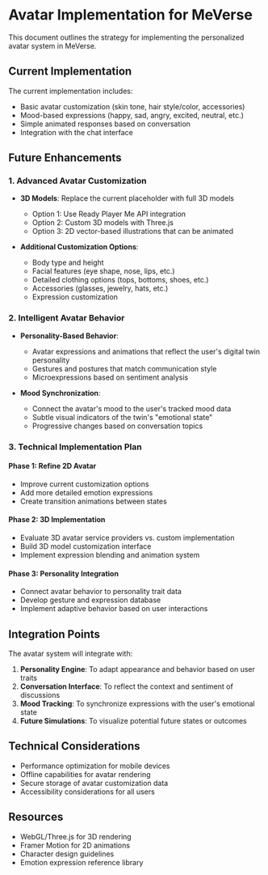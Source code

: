 # Avatar Implementation for MeVerse

This document outlines the strategy for implementing the personalized avatar system in MeVerse.

## Current Implementation

The current implementation includes:

- Basic avatar customization (skin tone, hair style/color, accessories)
- Mood-based expressions (happy, sad, angry, excited, neutral, etc.)
- Simple animated responses based on conversation
- Integration with the chat interface

## Future Enhancements

### 1. Advanced Avatar Customization

- **3D Models**: Replace the current placeholder with full 3D models
  - Option 1: Use Ready Player Me API integration
  - Option 2: Custom 3D models with Three.js
  - Option 3: 2D vector-based illustrations that can be animated

- **Additional Customization Options**:
  - Body type and height
  - Facial features (eye shape, nose, lips, etc.)
  - Detailed clothing options (tops, bottoms, shoes, etc.)
  - Accessories (glasses, jewelry, hats, etc.)
  - Expression customization

### 2. Intelligent Avatar Behavior

- **Personality-Based Behavior**:
  - Avatar expressions and animations that reflect the user's digital twin personality
  - Gestures and postures that match communication style
  - Microexpressions based on sentiment analysis

- **Mood Synchronization**:
  - Connect the avatar's mood to the user's tracked mood data
  - Subtle visual indicators of the twin's "emotional state"
  - Progressive changes based on conversation topics

### 3. Technical Implementation Plan

#### Phase 1: Refine 2D Avatar
- Improve current customization options
- Add more detailed emotion expressions
- Create transition animations between states

#### Phase 2: 3D Implementation
- Evaluate 3D avatar service providers vs. custom implementation
- Build 3D model customization interface
- Implement expression blending and animation system

#### Phase 3: Personality Integration
- Connect avatar behavior to personality trait data
- Develop gesture and expression database
- Implement adaptive behavior based on user interactions

## Integration Points

The avatar system will integrate with:

1. **Personality Engine**: To adapt appearance and behavior based on user traits
2. **Conversation Interface**: To reflect the context and sentiment of discussions
3. **Mood Tracking**: To synchronize expressions with the user's emotional state
4. **Future Simulations**: To visualize potential future states or outcomes

## Technical Considerations

- Performance optimization for mobile devices
- Offline capabilities for avatar rendering
- Secure storage of avatar customization data
- Accessibility considerations for all users

## Resources

- WebGL/Three.js for 3D rendering
- Framer Motion for 2D animations
- Character design guidelines
- Emotion expression reference library 